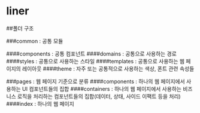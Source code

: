 # liner

##폴더 구조

###common : 공통 모듈

####components : 공통 컴포넌트
####domains : 공통으로 사용하는 경로
####styles : 공통으로 사용하는 스타일
####templates : 공통으로 사용하는 웹 페이지의 레이아웃
####theme : 자주 또는 공통적으로 사용하는 색상, 폰트 관련 속성들

###pages : 웹 페이지 기준으로 분류
####components : 하나의 웹 페이지에서 사용하는 UI 컴포넌트들의 집합
####containers : 하나의 웹 페이지에서 사용하는 비즈니스 로직을 처리하는 컴포넌트들의 집합(데이터, 상태, 사이드 이팩트 등을 처리)
####index : 하나의 웹 페이지
